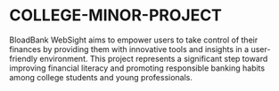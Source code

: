 # COLLEGE-MINOR-PROJECT
BloadBank WebSight aims to empower users to take control of their finances by providing them with innovative tools and insights in a user-friendly environment. This project represents a significant step toward improving financial literacy and promoting responsible banking habits among college students and young professionals.
